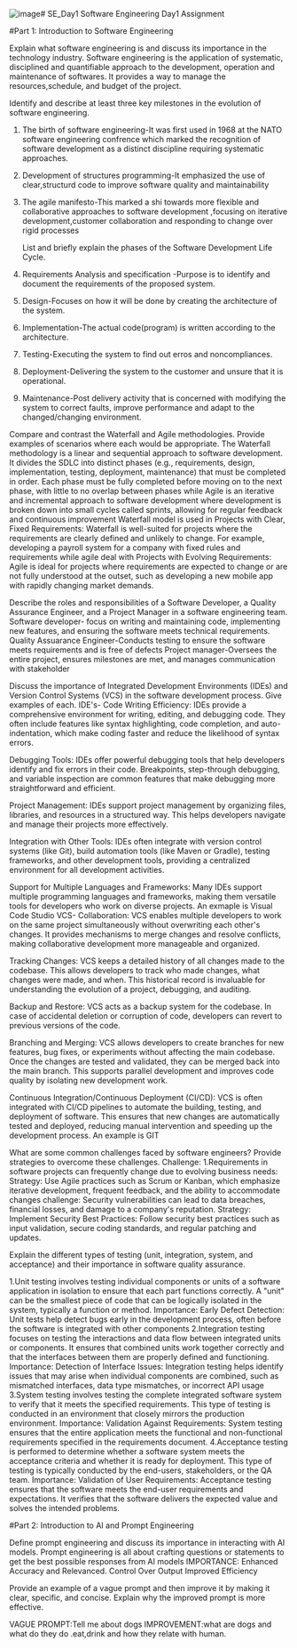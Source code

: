 ![image](https://github.com/user-attachments/assets/24f6252e-3ac4-494c-8fda-f984d2e80ae2)# SE_Day1
Software Engineering Day1 Assignment

#Part 1: Introduction to Software Engineering

Explain what software engineering is and discuss its importance in the technology industry.
 Software engineering is the application of systematic, disciplined and quantifiable approach to the development, operation and maintenance of softwares.
 It provides a way to manage the resources,schedule, and budget of the project.

Identify and describe at least three key milestones in the evolution of software engineering.

1. The birth of software engineering-It was first used in 1968 at the NATO software engineering confrence which marked the recognition of software development as a distinct discipline requiring systematic approaches.
2. Development of structures programming-It emphasized the use of clear,structurd code to improve software quality and maintainability
3. The agile manifesto-This marked a shi towards more flexible and collaborative approaches to software development ,focusing on iterative development,customer collaboration and responding to change over rigid processes
   
    List and briefly explain the phases of the Software Development Life Cycle.
   
1. Requirements Analysis and specification  -Purpose is to identify and document  the requirements of the proposed system.
2. Design-Focuses on how it will be done by creating the architecture of the system.
3. Implementation-The actual code(program) is written according to the architecture.
4. Testing-Executing the system to find out erros and noncompliances.
 5. Deployment-Delivering the system to the customer and unsure that it is operational.
6. Maintenance-Post delivery activity that is concerned with modifying the system to correct faults, improve performance and adapt to the changed/changing environment.



Compare and contrast the Waterfall and Agile methodologies. Provide examples of scenarios where each would be appropriate.
The Waterfall methodology is a linear and sequential approach to software development.
It divides the SDLC into distinct phases (e.g., requirements, design, implementation, testing, deployment, maintenance) that must be completed in order.
Each phase must be fully completed before moving on to the next phase, with little to no overlap between phases while Agile is an iterative and incremental approach to software development where
development is broken down into small cycles called sprints, allowing for regular feedback and continuous improvement
Waterfall model is used in  Projects with Clear, Fixed Requirements: Waterfall is well-suited for projects where the requirements are clearly defined and unlikely to change. For example, developing a payroll system for a company with fixed rules and requirements while agile deal with Projects with Evolving Requirements: Agile is ideal for projects where requirements are expected to change or are not fully understood at the outset, such as developing a new mobile app with rapidly changing market demands.


Describe the roles and responsibilities of a Software Developer, a Quality Assurance Engineer, and a Project Manager in a software engineering team.
Software developer- focus on writing and maintaining code, implementing new features, and ensuring the software meets technical requirements.
Quality Assuarance Engineer-Conducts testing to ensure the software meets requirements and is free of defects
Project manager-Oversees the entire project, ensures milestones are met, and manages communication with stakeholder


Discuss the importance of Integrated Development Environments (IDEs) and Version Control Systems (VCS) in the software development process. Give examples of each.
IDE's-
Code Writing Efficiency: IDEs provide a comprehensive environment for writing, editing, and debugging code. They often include features like syntax highlighting, code completion, and auto-indentation, which make coding faster and reduce the likelihood of syntax errors.

Debugging Tools: IDEs offer powerful debugging tools that help developers identify and fix errors in their code. Breakpoints, step-through debugging, and variable inspection are common features that make debugging more straightforward and efficient.

Project Management: IDEs support project management by organizing files, libraries, and resources in a structured way. This helps developers navigate and manage their projects more effectively.

Integration with Other Tools: IDEs often integrate with version control systems (like Git), build automation tools (like Maven or Gradle), testing frameworks, and other development tools, providing a centralized environment for all development activities.

Support for Multiple Languages and Frameworks: Many IDEs support multiple programming languages and frameworks, making them versatile tools for developers who work on diverse projects.
An exmaple is Visual Code Studio
VCS-
Collaboration: VCS enables multiple developers to work on the same project simultaneously without overwriting each other's changes. It provides mechanisms to merge changes and resolve conflicts, making collaborative development more manageable and organized.

Tracking Changes: VCS keeps a detailed history of all changes made to the codebase. This allows developers to track who made changes, what changes were made, and when. This historical record is invaluable for understanding the evolution of a project, debugging, and auditing.

Backup and Restore: VCS acts as a backup system for the codebase. In case of accidental deletion or corruption of code, developers can revert to previous versions of the code.

Branching and Merging: VCS allows developers to create branches for new features, bug fixes, or experiments without affecting the main codebase. Once the changes are tested and validated, they can be merged back into the main branch. This supports parallel development and improves code quality by isolating new development work.

Continuous Integration/Continuous Deployment (CI/CD): VCS is often integrated with CI/CD pipelines to automate the building, testing, and deployment of software. This ensures that new changes are automatically tested and deployed, reducing manual intervention and speeding up the development process.
An example is GIT


What are some common challenges faced by software engineers? Provide strategies to overcome these challenges.
Challenge:
1.Requirements in software projects can frequently change due to evolving business needs:
Strategy:
Use Agile practices such as Scrum or Kanban, which emphasize iterative development, frequent feedback, and the ability to accommodate changes
challenge:
Security vulnerabilities can lead to data breaches, financial losses, and damage to a company's reputation.
Strategy:
Implement Security Best Practices: Follow security best practices such as input validation, secure coding standards, and regular patching and updates.


Explain the different types of testing (unit, integration, system, and acceptance) and their importance in software quality assurance.

1.Unit testing involves testing individual components or units of a software application in isolation to ensure that each part functions correctly. A "unit" can be the smallest piece of code that can be logically isolated in the system, typically a function or method.
Importance:
Early Defect Detection: Unit tests help detect bugs early in the development process, often before the software is integrated with other components
2.Integration testing focuses on testing the interactions and data flow between integrated units or components. It ensures that combined units work together correctly and that the interfaces between them are properly defined and functioning.
Importance:
Detection of Interface Issues: Integration testing helps identify issues that may arise when individual components are combined, such as mismatched interfaces, data type mismatches, or incorrect API usage
3.System testing involves testing the complete integrated software system to verify that it meets the specified requirements. This type of testing is conducted in an environment that closely mirrors the production environment.
Importance:
Validation Against Requirements: System testing ensures that the entire application meets the functional and non-functional requirements specified in the requirements document.
4.Acceptance testing is performed to determine whether a software system meets the acceptance criteria and whether it is ready for deployment. This type of testing is typically conducted by the end-users, stakeholders, or the QA team.
Importance:
Validation of User Requirements: Acceptance testing ensures that the software meets the end-user requirements and expectations. It verifies that the software delivers the expected value and solves the intended problems.

#Part 2: Introduction to AI and Prompt Engineering


Define prompt engineering and discuss its importance in interacting with AI models.
Prompt engineering is all about crafting questions or statements to get the best possible responses from AI models
IMPORTANCE:
Enhanced Accuracy and Relevanced.
Control Over Output
Improved Efficiency

Provide an example of a vague prompt and then improve it by making it clear, specific, and concise. Explain why the improved prompt is more effective.

VAGUE PROMPT:Tell me about dogs
IMPROVEMENT:what are dogs and what do they do .eat,drink and how they relate with human.
